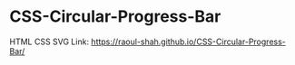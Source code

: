 # CSS-Circular-Progress-Bar
HTML CSS SVG
Link: https://raoul-shah.github.io/CSS-Circular-Progress-Bar/
